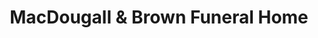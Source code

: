 ---
title: "MacDougall & Brown Funeral Home"
url: /toronto/macdougall-and-brown-funeral-home/
shop: funeral directors
---